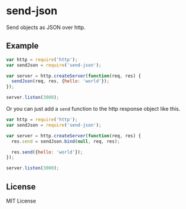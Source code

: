 send-json
=========

Send objects as JSON over http.

Example
-------


```js
var http = require('http');
var sendJson = require('send-json');

var server = http.createServer(function(req, res) {
  sendJson(req, res, {hello: 'world'});
});

server.listen(3000);
```
Or you can just add a `send` function to the http response object like this.

```js
var http = require('http');
var sendJson = require('send-json');

var server = http.createServer(function(req, res) {
  res.send = sendJson.bind(null, req, res);

  res.send({hello: 'world'});
});

server.listen(3000);
```

License
-------

MIT License
